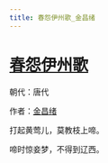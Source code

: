 ```yaml
---
title: 春怨伊州歌_金昌绪
---
```


# [春怨伊州歌](http://so.gushiwen.org/view_41885.aspx)

朝代：唐代

作者：[金昌绪](http://so.gushiwen.org/author_423.aspx)

打起黄莺儿，莫教枝上啼。

啼时惊妾梦，不得到辽西。